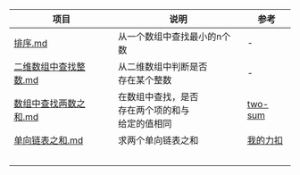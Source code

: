 | 项目                                                  | 说明                                                   | 参考                                                         |
| ----------------------------------------------------- | ------------------------------------------------------ | ------------------------------------------------------------ |
| [排序.md](level1/排序.md)                             | 从一个数组中查找最小的n个数                            | -                                                            |
| [二维数组中查找整数.md](level1/二维数组中查找整数.md) | 从二维数组中判断是否<br>存在某个整数                   | -                                                            |
| [数组中查找两数之和.md](level1/数组中查找两数之和.md) | 在数组中查找，是否<br>存在两个项的和与<br>给定的值相同 | [two-sum](https://leetcode-cn.com/problems/two-sum/)         |
| [单向链表之和.md](level1/单向链表之和.md)             | 求两个单向链表之和                                     | [我的力扣](https://leetcode-cn.com/problems/add-two-numbers/solution/liang-ge-dan-xiang-lian-biao-xiang-jia-by-hai-na-b/) |
|                                                       |                                                        |                                                              |
|                                                       |                                                        |                                                              |
|                                                       |                                                        |                                                              |
|                                                       |                                                        |                                                              |
|                                                       |                                                        |                                                              |

